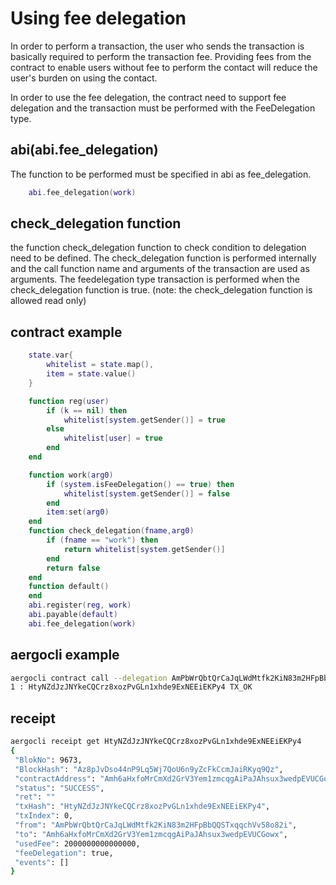 # Using fee delegation
In order to perform a transaction, the user who sends the transaction is basically required to perform the transaction fee. Providing fees from the contract to enable users without fee to perform the contact will reduce the user's burden on using the contact.

In order to use the fee delegation, the contract need to support fee delegation and the transaction must be performed with the FeeDelegation type.

## abi(abi.fee_delegation)
The function to be performed must be specified in abi as fee_delegation.

``` lua
    abi.fee_delegation(work)
```

## check_delegation function
the function check_delegation function to check condition to delegation need to be defined.
The check_delegation function is performed internally and the call function name and arguments of the transaction are used as arguments.
The feedelegation type transaction is performed when the check_delegation function is true.
(note: the check_delegation function is allowed read only)

## contract example

``` lua
	state.var{
        whitelist = state.map(),
		item = state.value()
    }

    function reg(user)
		if (k == nil) then
        	whitelist[system.getSender()] = true
		else
        	whitelist[user] = true
		end
    end

    function work(arg0)
		if (system.isFeeDelegation() == true) then
        	whitelist[system.getSender()] = false
		end
		item:set(arg0)
    end
    function check_delegation(fname,arg0)
		if (fname == "work") then
        	return whitelist[system.getSender()]
		end
		return false
    end
	function default()
	end
    abi.register(reg, work)
    abi.payable(default)
    abi.fee_delegation(work)
```

## aergocli example

``` bash
aergocli contract call --delegation AmPbWrQbtQrCaJqLWdMtfk2KiN83m2HFpBbQQSTxqqchVv58o82i Amh6aHxfoMrCmXd2GrV3Yem1zmcqgAiPaJAhsux3wedpEVUCGowx work
1 : HtyNZdJzJNYkeCQCrz8xozPvGLn1xhde9ExNEEiEKPy4 TX_OK
```

## receipt

``` bash
aergocli receipt get HtyNZdJzJNYkeCQCrz8xozPvGLn1xhde9ExNEEiEKPy4
{
 "BlokNo": 9673,
 "BlockHash": "Az8pJvDso44nP9Lq5Wj7QoU6n9yZcFkCcmJaiRKyq9Qz",
 "contractAddress": "Amh6aHxfoMrCmXd2GrV3Yem1zmcqgAiPaJAhsux3wedpEVUCGowx",
 "status": "SUCCESS",
 "ret": ""
 "txHash": "HtyNZdJzJNYkeCQCrz8xozPvGLn1xhde9ExNEEiEKPy4",
 "txIndex": 0,
 "from": "AmPbWrQbtQrCaJqLWdMtfk2KiN83m2HFpBbQQSTxqqchVv58o82i",
 "to": "Amh6aHxfoMrCmXd2GrV3Yem1zmcqgAiPaJAhsux3wedpEVUCGowx",
 "usedFee": 2000000000000000,
 "feeDelegation": true,
 "events": []
}
```

